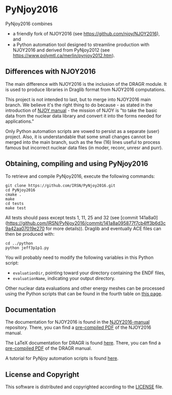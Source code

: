 # PyNjoy2016

PyNjoy2016 combines
+  a friendly fork of NJOY2016 (see https://github.com/njoy/NJOY2016), and
+  a Python automation tool designed to streamline production with NJOY2016 and derived from PyNjoy2012 (see https://www.polymtl.ca/merlin/pynjoy2012.htm).

## Differences with NJOY2016
The main difference with NJOY2016 is the inclusion of the DRAGR module. It is used to produce libraries in Draglib format from NJOY2016 computations.

This project is not intended to last, but to merge into NJOY2016 main branch. We believe it's the right thing to do because - as stated in the introduction of [NJOY manual](https://github.com/njoy/NJOY2016-manual/raw/master/njoy16.pdf) - the mission of NJOY is
"to take the basic data from the nuclear data library and convert it into the forms needed for applications."

Only Python automation scripts are vowed to persist as a separate (user) project. Also, it is understandable that some small changes cannot be merged into the main branch, such as the few (16) lines useful to process famous but incorrect nuclear data files (in moder, reconr, unresr and purr).

## Obtaining, compiling and using PyNjoy2016

To retrieve and compile PyNjoy2016, execute the following commands:
```
git clone https://github.com/IRSN/PyNjoy2016.git
cd PyNjoy2016
cmake .
make
cd tests
make test
```

All tests should pass except tests 1, 11, 25 and 32 (see [commit 141a8a0](https://github.com/IRSN/PyNjoy2016/commit/141a8a095877f7cb4ff3b6d3c9a42aa07019e270 for more details)). Draglib and eventually ACE files can then be produced with:
```
cd ../python
python jeff3p1p1.py
```

You will probably need to modify the following variables in this Python script:
* `evaluationDir`, pointing toward your directory containing the ENDF files,
* `evaluationName`, indicating your output directory.

Other nuclear data evaluations and other energy meshes can be processed using the Python scripts that can be found in the fourth table on [this page](https://www.polymtl.ca/merlin/libraries.htm).

## Documentation
The documentation for NJOY2016 is found in the [NJOY2016-manual](https://github.com/njoy/NJOY2016-manual) repository. There, you can find a [pre-compiled PDF](https://github.com/njoy/NJOY2016-manual/raw/master/njoy16.pdf) of the NJOY2016 manual.

The LaTeX documentation for DRAGR is found [here](http://www.polymtl.ca/merlin/downloads/arch_njoy2012_epm_mp_up137.tgz). There, you can find a [pre-compiled PDF](http://www.polymtl.ca/merlin/downloads/njoy12_rev.pdf) of the DRAGR manual.

A tutorial for PyNjoy automation scripts is found [here](http://www.polymtl.ca/merlin/downloads/IGE361.pdf).

## License and Copyright
This software is distributed and copyrighted according to the [LICENSE](LICENSE) file.
